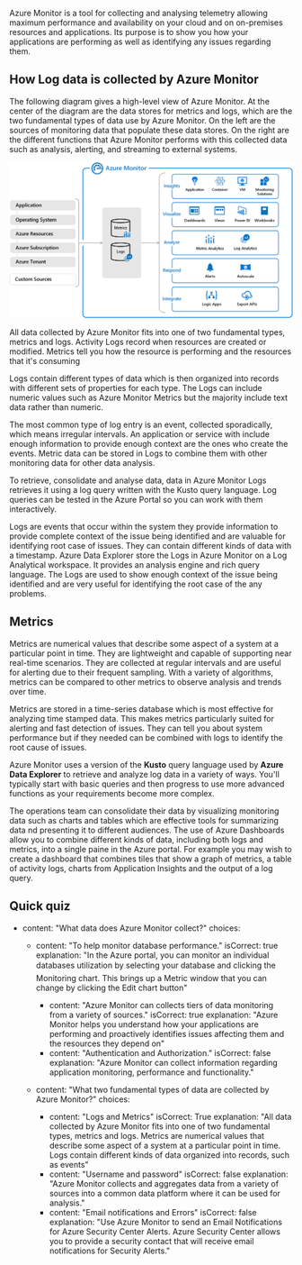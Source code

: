 Azure Monitor is a tool for collecting and analysing telemetry allowing maximum performance and availability on your cloud and on on-premises resources and applications. Its purpose is to show you how your applications are performing as well as identifying any issues regarding them.

## How Log data is collected by Azure Monitor

The following diagram gives a high-level view of Azure Monitor. At the center of the diagram are the data stores for metrics and logs, which are the two fundamental types of data use by Azure Monitor. On the left are the sources of monitoring data that populate these data stores. On the right are the different functions that Azure Monitor performs with this collected data such as analysis, alerting, and streaming to external systems.

![Screenshot of the Azure Monitor.](../media/2-azure-monitor.png)

All data collected by Azure Monitor fits into one of two fundamental types, metrics and logs. Activity Logs record when resources are created or modified. Metrics tell you how the resource is performing and the resources that it's consuming

Logs contain different types of data which is then organized into records with different sets of properties for each type. The Logs can include numeric values such as Azure Monitor Metrics but the majority include text data rather than numeric.

The most common type of log entry is an event, collected sporadically, which means irregular intervals. An application or service with include enough information to provide enough context are the ones who create the events. Metric data can be stored in Logs to combine them with other monitoring data for other data analysis.

To retrieve, consolidate and analyse data, data in Azure Monitor Logs retrieves it using a log query written with the Kusto query language. Log queries can be tested in the Azure Portal so you can work with them interactively.

Logs are events that occur within the system they provide information to provide complete context of the issue being identified and are valuable for identifying root case of issues. They can contain different kinds of data with a timestamp. Azure Data Explorer store the Logs in Azure Monitor on a Log Analytical workspace. It provides an analysis engine and rich query language. The Logs are used to show enough context of the issue being identified and are very useful for identifying the root case of the any problems.

## Metrics

Metrics are numerical values that describe some aspect of a system at a particular point in time. They are lightweight and capable of supporting near real-time scenarios. They are collected at regular intervals and are useful for alerting due to their frequent sampling. With a variety of algorithms, metrics can be compared to other metrics to observe analysis and trends over time.

Metrics are stored in a time-series database which is most effective for analyzing time stamped data. This makes metrics particularly suited for alerting and fast detection of issues. They can tell you about system performance but if they needed can be combined with logs
to identify the root cause of issues.

Azure Monitor uses a version of the **Kusto** query language used by **Azure Data Explorer** to retrieve and analyze log data in a variety of ways. You'll typically start with basic queries and then progress to use more advanced functions as your requirements become more complex.

The operations team can consolidate their data by visualizing monitoring data such as charts and tables which are effective tools for summarizing data nd presenting it to different audiences.
The use of Azure Dashboards allow you to combine different kinds of data, including both logs and metrics, into a single paine in the Azure portal. For example you may wish to create a dashboard that combines tiles that show a graph of metrics, a table of activity logs, charts from Application Insights and the output of a log query.

## Quick quiz

- content: "What data does Azure Monitor collect?"
    choices:
  - content: "To help monitor database performance."
      isCorrect: true
      explanation: "In the Azure portal, you can monitor an individual databases utilization by selecting your database and clicking the Monitoring chart. This brings up a Metric window that you can change by clicking the Edit chart button"
    - content: "Azure Monitor can collects tiers of data monitoring from a variety of sources."
      isCorrect: true
      explanation: "Azure Monitor helps you understand how your applications are performing and proactively identifies issues affecting them and the resources they depend on"
    - content: "Authentication and Authorization."
      isCorrect: false
      explanation: "Azure Monitor can collect information regarding application monitoring, performance and functionality."

  - content: "What two fundamental types of data are collected by Azure Monitor?"
    choices:
    - content: "Logs and Metrics"
      isCorrect: True
      explanation: "All data collected by Azure Monitor fits into one of two fundamental types, metrics and logs. Metrics are numerical values that describe some aspect of a system at a particular point in time. Logs contain different kinds of data organized into records, such as events"
    - content: "Username and password"
      isCorrect: false
      explanation: "Azure Monitor collects and aggregates data from a variety of sources into a common data platform where it can be used for analysis."
    - content: "Email notifications and Errors"
      isCorrect: false
      explanation: "Use Azure Monitor to send an Email Notifications for Azure Security Center Alerts. Azure Security Center allows you to provide a security contact that will receive email notifications for Security Alerts."
